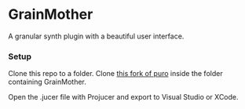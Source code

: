 # GrainMother

A granular synth plugin with a beautiful user interface.

### Setup

Clone this repo to a folder. Clone [this fork of puro](https://github.com/MikkoPuustinen/puro) inside the folder containing GrainMother.

Open the .jucer file with Projucer and export to Visual Studio or XCode.
